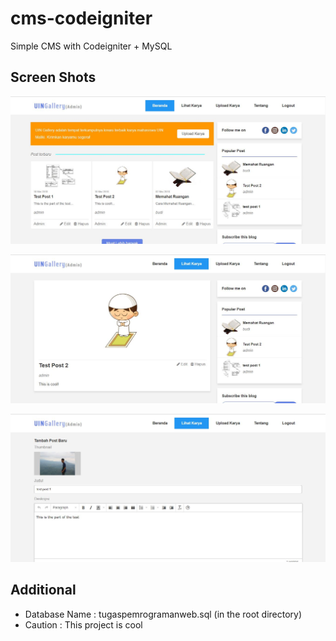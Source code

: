 # cms-codeigniter

Simple CMS with Codeigniter + MySQL

## Screen Shots

![Homepage](https://raw.githubusercontent.com/alfari16/cms-codeigniter/master/ss/home.jpg)

![Content Detail](https://raw.githubusercontent.com/alfari16/cms-codeigniter/master/ss/detail.JPG)

![Upload](https://raw.githubusercontent.com/alfari16/cms-codeigniter/master/ss/post.JPG)

## Additional

+ Database Name : tugaspemrogramanweb.sql (in the root directory)
+ Caution : This project is cool